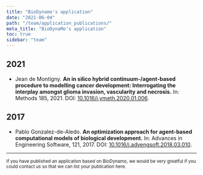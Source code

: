 ```yaml
---
title: "BioDynamo's application"
date: "2021-06-04"
path: "/team/application_publications/"
meta_title: "BioDynaMo's application"
toc: true
sidebar: "team"
---
```




## 2021

* Jean de Montigny. **An in silico hybrid continuum-/agent-based procedure to modelling cancer development: Interrogating the interplay amongst glioma invasion, vascularity and necrosis.** In: Methods 185, 2021. DOI: [10.1016/j.ymeth.2020.01.006](https://doi.org/10.1016/j.ymeth.2020.01.006).

## 2017

* Pablo Gonzalez-de-Aledo. **An optimization approach for agent-based computational models of biological development.** In: Advances in Engineering Software, 121, 2017. DOI: [10.1016/j.advengsoft.2018.03.010](https://doi.org/10.1016/j.advengsoft.2018.03.010).


<hr>
<p><small>If you have published an application based on BioDynamo, we would be very greatful if you could contact us so that we can list your publication here.</small></p>